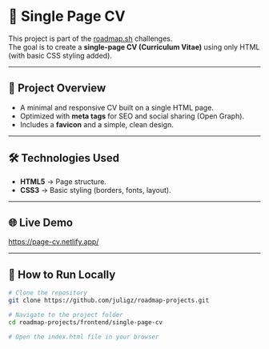 # 📄 Single Page CV

This project is part of the [roadmap.sh](https://roadmap.sh/) challenges.  
The goal is to create a **single-page CV (Curriculum Vitae)** using only HTML (with basic CSS styling added).  

---

## 🚀 Project Overview

- A minimal and responsive CV built on a single HTML page.  
- Optimized with **meta tags** for SEO and social sharing (Open Graph).  
- Includes a **favicon** and a simple, clean design.  

---

## 🛠 Technologies Used

- **HTML5** → Page structure.  
- **CSS3** → Basic styling (borders, fonts, layout).  

---

## 🌐 Live Demo

https://page-cv.netlify.app/

---

## 📌 How to Run Locally

```bash
# Clone the repository
git clone https://github.com/juligz/roadmap-projects.git

# Navigate to the project folder
cd roadmap-projects/frontend/single-page-cv

# Open the index.html file in your browser
